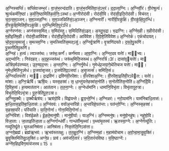 

  
अ॒ग्निस्सप्तिं॑। सप्तिं॑वाजम्भ॒रं। वा॒जं॒भ॒रन्द॑दाति। वा॒जं॒भ॒रमिति॑वा॒जं॒ऽभ॒रं। द॒दा॒त्य॒ग्नि:। अ॒ग्निर्वी॒रं। वी॒रंश्रुत्यं॑। श्रुत्यं॑कर्मनि॒ष्ठां। क॒र्म॒नि॒ष्ठामिति॑क॒र्म॒नि॒:ऽस्थां॥ अ॒ग्नीरोद॑सी। रोद॑सी॒वि। रोद॑सी॒इति॒रोद॑सी। विच॑रत्। च॒र॒त्स॒म॒ञ्जन्। स॒म॒ञ्जन्न॒ग्नि:। स॒म॒ञ्जन्निति॑सं॒ऽअ॒ञ्जन्। अ॒ग्निनारीं॑। नारीं॑वी॒रकु॑क्षिं। वी॒रकु॑क्षिं॒पुर॑न्धिं। वी॒रकु॑क्षि॒मिति॑वी॒रऽकु॑क्षिं। पुर॑न्धि॒मिति॒पुरं॑ऽधिं॥  
अ॒ग्नेरप्न॑स:। अप्न॑सस्स॒मित्। स॒मिद॑स्तु। स॒मिदिति॑सं॒ऽइत्। अ॒स्तु॒भ॒द्रा। भ॒द्राग्नि:। अ॒र्ग्निम॒ही। म॒हीरोद॑सी। म॒हीइति॑म॒ही। रोद॑सी॒आवि॑वेश। रोद॑सी॒इति॒रोद॑सी। आवि॑वेश। वि॒वे॒शे॒ति॑विवेश॥ अ॒ग्निरेकं॑। एकं॑चोदयत्। चो॒द॒य॒त्स॒मत्सु॑। स॒मत्स्व॒ग्निः। स॒मत्स्विति॑स॒मत्ऽसु॑। अ॒ग्निर्वृ॒त्राणि॑। वृ॒त्राणि॑दयते। द॒य॒ते॒पु॒रूणि॑। पु॒रूणीति॑पु॒रूणि॑॥  
अ॒ग्निह॑। ह॒त्यं। त्यञ्जर॑थ:। जर॑थ॒:कर्णं॑। कर्ण॑माव। आ॒वा॒ग्नि:। अ॒ग्निर॒दव यत्तेा॑। मा्भ्य:। अ॒द्भ्योनि:। निर॑दहत्। अ॒द॒ह॒ज्जरू॑थं। जरू॑थ॒मिति॒जरूथं॥ अ॒ग्निरत्रिं॑।3ा॑। दासा॑वृयत्तेा॑। मा अत्रिं॑घ॒र्मउ॑रुष्यत्। उ॒रु॒ष्य॒द॒न्त:। अ॒न्तर॒ग्नि:। अ॒ग्निर्नृ॒मेधं॑। नृ॒मेधं॑प्र॒जया॒गे॒थेतिचज यत्तेा॑। मा॑। नृ॒मेध॒मिति॑नृ॒ऽमेधं। प्र॒जया॑सृजत्। प्र॒जयेति॑प्र॒ऽजया॑। अ॒सृ॒जत्सं। समिति॒सं॥  
अ॒ग्निर्दा॑तयत्तेा॑। मा्। दा॒द्रवि॑णं। द्रवि॑णंवी॒रपे॑शा:। वी॒रपे॑शाअ॒ग्नि:। वी॒रपे॑शा॒इति॑वी॒रऽपेत:। यत्तेा॑। मा॑शा:। अ॒ग्नि॒र्ऋषिं॑। ऋषिं॒य:। यस्स॒हस्रा॑। स॒ धा॒न्तु॑यत्तेहस्रा॑स॒नोति॑। स॒नोतीति॑स॒नोति॑॥ अ॒ग्निर्दि॒वि। दि॒विह॒व्यं। ह॒व्यमात॑तान। आत॑तान। त॒त॒ना॒ग्ने:। अ॒ग्नेर्धामा॑नि। धामा॑नि॒विभृ॑ता। विभृ॑तापुरु॒त्रा। विभृ॒तेति॒विऽभृ॑त्रा। पु॒रु॒त्रेति॑पु॒रु॒ऽत्रा॥  
अ॒ग्निमु॒क्थै:। उ॒क्थैर्ऋष॑य:। ऋष॑यो॒वि। विह्व॑यन्ते। ह्व॒य॒न्ते॒ग्निं। अ॒ग्निन्नर॑:। नरो॒याम॑नि। याम॑निबाधि॒तास॑:। बा॒धि॒तास॒इति॑बा॒धि॒तास॑:॥ अ॒ग्निंवय॑:। वयो॑अ॒न्तरि॑क्षे। अ॒न्तरि॑क्षे॒पत॑न्त:। पत॑न्तो॒ग्नि:। अ॒ग्निस्स॒हस्रा॑। स॒हस्रा॒परि॑। परि॑याति। या॒ति॒गोनां॑। गोना॒मिति॒गोनां॑॥  
अ॒ग्निंविश॑:। विश॑ईळते। ई॒ळ॒ते॒मानु॑षी:। मानु॑षी॒र्या:। याअ॒ग्निं। अ॒ग्निम्मनु॑ष:। मनु॑षो॒नहु॑ष:। नहु॑षो॒वि। विजा॒ता:। जा॒ताइति॑जा॒ता॥ अ॒ग्निर्गान्ध॑र्वीं। गान्ध॑र्वीम्प॒थ्यां॑। प॒थ्या॑मृ॒तस्य॑। ऋ॒तस्या॒ग्ने:। अ॒ग्नेर्गव्यू॑ति:। गव्यू॑तिर्घृ॒ते। घृ॒तआनिष॑त्ता। आनिष॑त्ता। निस॒त्तेति॒निऽस॑त्ता॥  
अ॒ग्नये॒ब्रह्म॑। ब्रह्म॑ऋ॒भव॑:। ऋ॒भव॑स्ततक्षु:। त॒त॒क्षु॒र॒ग्निं। अ॒ग्निम्म॒हां। म॒हाम॑वोचाम। अ॒वो॒चा॒मा॒सु॒वृ॒क्तिं। सु॒वृ॒क्तिमिति॑सु॒ऽवृ॒क्तिं॥ अग्ने॒प्र। प्राव॑। अव॑जरि॒तारं॑। ज॒रि॒तारं॑यविष्ठ। य॒वि॒ष्ठाग्ने॑:। अग्ने॑म॒हिद्रवि॑ण॒माय॑जस्व॥ 15 ॥  
